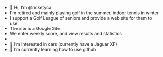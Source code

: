 - 👋 Hi, I’m @ricketyca
- I'm retired and mainly playing golf in the summer, indoor tennis in winter
- I support a Golf League of seniors and provide a web site for them to use
- The site is a Google Site 
- We enter weekly score, and view results and statistics
- 
- 👀 I’m interested in cars (currently have a Jaguar XF)
- 🌱 I’m currently learning how to use github
